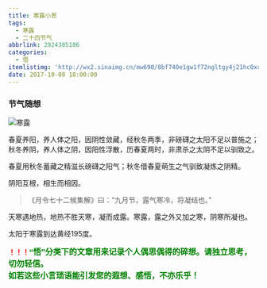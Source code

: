 ```yaml
---
title: 寒露小思
tags:
  - 寒露
  - 二十四节气
abbrlink: 2924385186
categories:
  - 悟
itemlistimg: 'http://wx2.sinaimg.cn/mw690/8bf740e1gw1f72ngltgy4j21hc0xcao1.jpg'
date: 2017-10-08 18:00:00
---
```

### 节气随想
![寒露](http://wx2.sinaimg.cn/mw690/8bf740e1gw1f72ngltgy4j21hc0xcao1.jpg)  


春夏养阳，养人体之阳，因阴性敛藏，经秋冬两季，非磅礴之太阳不足以普施之；秋冬养阴，养人体之阴，因阳性浮散，历春夏两时，非肃杀之太阴不足以驯致之。  

春夏用秋冬蓄藏之精滋长磅礴之阳气；秋冬借春夏萌生之气驯致凝炼之阴精。  

阴阳互根，相生而相因。  


>《月令七十二候集解》曰：“九月节，露气寒冷，将凝结也。”  

天寒遇地热，地热不胜天寒，凝而成露。寒露，露之外又加之寒，阴寒所凝也。  

太阳于寒露到达黄经195度。  

**<font color=red>！！！</font><font color=green face=微软雅黑 size=3>“悟”分类下的文章用来记录个人偶思偶得的碎想。请独立思考，切勿轻信。  
如若这些小言琐语能引发您的遐想、感悟，不亦乐乎！</font>**